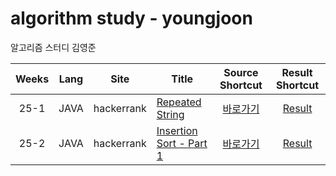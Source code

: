 # algorithm study - youngjoon
알고리즘 스터디 김영준

| Weeks | Lang | Site | Title | Source Shortcut | Result Shortcut |
| :--------: | :--------: | :--------: | -------- | :--------: | :--------: |
| 25-1 | JAVA | hackerrank | [Repeated String](https://www.hackerrank.com/challenges/repeated-string/problem) |  [바로가기](https://github.com/0Joon/youngjoon/blob/master/25/RepeatedString.java) |  [Result](https://github.com/0Joon/youngjoon/issues/1) |
| 25-2 | JAVA | hackerrank | [Insertion Sort - Part 1](https://www.hackerrank.com/challenges/insertionsort1/problem) |  [바로가기](https://github.com/0Joon/youngjoon/blob/master/25/InsertionSort1.java) |  [Result](https://github.com/0Joon/youngjoon/issues/2) |
